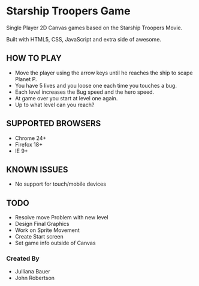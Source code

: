 # Starship Troopers Game
Single Player 2D Canvas games based on the Starship Troopers Movie.

Built with HTML5, CSS, JavaScript and extra side of awesome.


## HOW TO PLAY
- Move the player using the arrow keys until he reaches the ship to scape Planet P.
- You have 5 lives and you loose one each time you touches a bug.
- Each level increases the Bug speed and the hero speed.
- At game over you start at level one again.
- Up to what level can you reach?

## SUPPORTED BROWSERS
- Chrome 24+
- Firefox 18+
- IE 9+

## KNOWN ISSUES
 - No support for touch/mobile devices

## TODO
  - Resolve move Problem with new level
  - Design Final Graphics
  - Work on Sprite Movement
  - Create Start screen
  - Set game info outside of Canvas

### Created By
- Julliana Bauer
- John Robertson
